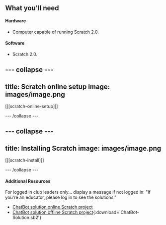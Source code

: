 ## What you'll need

#### Hardware

+ Computer capable of running Scratch 2.0.

#### Software

+ Scratch 2.0.

--- collapse ---
---
title: Scratch online setup
image: images/image.png
---

[[[scratch-online-setup]]]

--- /collapse ---

--- collapse ---
---
title: Installing Scratch
image: images/image.png
---

[[[scratch-install]]]

--- /collapse ---

#### Additional Resources

For logged in club leaders only... display a message if not logged in:
    "If you're an educator, please log in to see the solutions."

+ [ChatBot solution online Scratch project](http://scratch.mit.edu/projects/26762091/#editor)
+ [ChatBot solution offline Scratch project](resources/ChatBot-Solution.sb2){:download='ChatBot-Solution.sb2'}
